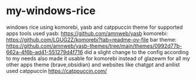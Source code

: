 # my-windows-rice
windows rice using komorebi, yasb and catppuccin theme for supported apps
tools used
yasb:
https://github.com/amnweb/yasb
komorebi:
https://github.com/LGUG2Z/komorebi?tab=readme-ov-file
bar theme:
https://github.com/amnweb/yasb-themes/tree/main/themes/0992d77b-662a-4f6b-ad41-551279d4f716
did a slight change to the config according to my needs also made it usable for komorebi instead of glazewm
for all my other apps theme (brave,obsidian) and websites like chatgpt and anilist used catppuccin
https://catppuccin.com/
